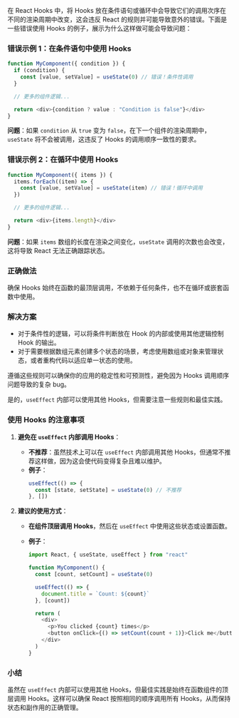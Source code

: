 在 React Hooks 中，将 Hooks 放在条件语句或循环中会导致它们的调用次序在不同的渲染周期中改变，这会违反 React 的规则并可能导致意外的错误。下面是一些错误使用 Hooks 的例子，展示为什么这样做可能会导致问题：

### 错误示例 1：在条件语句中使用 Hooks

```javascript
function MyComponent({ condition }) {
  if (condition) {
    const [value, setValue] = useState(0) // 错误！条件性调用
  }

  // 更多的组件逻辑...

  return <div>{condition ? value : "Condition is false"}</div>
}
```

**问题**：如果 `condition` 从 `true` 变为 `false`，在下一个组件的渲染周期中，`useState` 将不会被调用，这违反了 Hooks 的调用顺序一致性的要求。

### 错误示例 2：在循环中使用 Hooks

```javascript
function MyComponent({ items }) {
  items.forEach((item) => {
    const [value, setValue] = useState(item) // 错误！循环中调用
  })

  // 更多的组件逻辑...

  return <div>{items.length}</div>
}
```

**问题**：如果 `items` 数组的长度在渲染之间变化，`useState` 调用的次数也会改变，这将导致 React 无法正确跟踪状态。

### 正确做法

确保 Hooks 始终在函数的最顶层调用，不依赖于任何条件，也不在循环或嵌套函数中使用。

### 解决方案

- 对于条件性的逻辑，可以将条件判断放在 Hook 的内部或使用其他逻辑控制 Hook 的输出。
- 对于需要根据数组元素创建多个状态的场景，考虑使用数组或对象来管理状态，或者重构代码以适应单一状态的使用。

遵循这些规则可以确保你的应用的稳定性和可预测性，避免因为 Hooks 调用顺序问题导致的复杂 bug。

是的，`useEffect` 内部可以使用其他 Hooks，但需要注意一些规则和最佳实践。

### 使用 Hooks 的注意事项

1. **避免在 `useEffect` 内部调用 Hooks**：

   - **不推荐**：虽然技术上可以在 `useEffect` 内部调用其他 Hooks，但通常不推荐这样做，因为这会使代码变得复杂且难以维护。
   - **例子**：
     ```javascript
     useEffect(() => {
       const [state, setState] = useState(0) // 不推荐
     }, [])
     ```

2. **建议的使用方式**：

   - **在组件顶层调用 Hooks**，然后在 `useEffect` 中使用这些状态或设置函数。
   - **例子**：

     ```javascript
     import React, { useState, useEffect } from "react"

     function MyComponent() {
       const [count, setCount] = useState(0)

       useEffect(() => {
         document.title = `Count: ${count}`
       }, [count])

       return (
         <div>
           <p>You clicked {count} times</p>
           <button onClick={() => setCount(count + 1)}>Click me</button>
         </div>
       )
     }
     ```

### 小结

虽然在 `useEffect` 内部可以使用其他 Hooks，但最佳实践是始终在函数组件的顶层调用 Hooks。这样可以确保 React 按照相同的顺序调用所有 Hooks，从而保持状态和副作用的正确管理。
